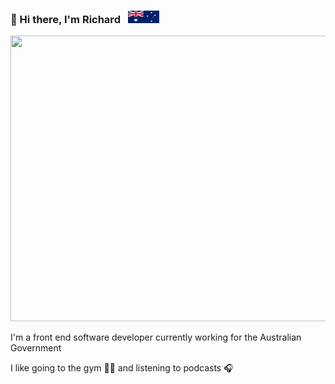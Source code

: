 ### 👋 Hi there, I'm Richard &nbsp; <img src="https://github.com/richcong/richcong/blob/main/Flag_of_Australia_(converted).svg" data-canonical-src="https://github.com/richcong/richcong/blob/main/Flag_of_Australia_(converted).svg" width="50" height="20" />
<img src="https://github.com/richcong/richcong/blob/main/anime-photo.jpg" data-canonical-src="https://github.com/richcong/richcong/blob/main/anime-photo.jpg" width="800" height="457" />

I'm a front end software developer currently working for the Australian Government 

I like going to the gym :weight_lifting_man: and listening to podcasts :headphones:
